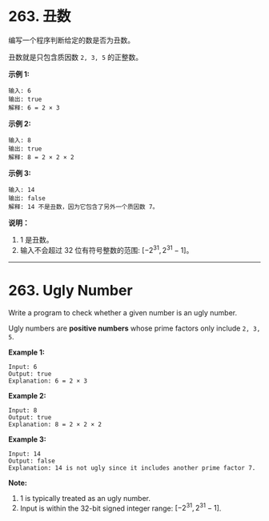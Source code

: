 # 263. 丑数

编写一个程序判断给定的数是否为丑数。

丑数就是只包含质因数 `2, 3, 5` 的正整数。

**示例 1:**

```()
输入: 6
输出: true
解释: 6 = 2 × 3
```

**示例 2:**

```()
输入: 8
输出: true
解释: 8 = 2 × 2 × 2
```

**示例 3:**

```()
输入: 14
输出: false 
解释: 14 不是丑数，因为它包含了另外一个质因数 7。
```

**说明：**

1. 1 是丑数。
2. 输入不会超过 32 位有符号整数的范围: $[−2^{31},  2^{31} − 1]$。

***

# 263. Ugly Number

Write a program to check whether a given number is an ugly number.

Ugly numbers are **positive numbers** whose prime factors only include `2, 3, 5`.

**Example 1:**

```()
Input: 6
Output: true
Explanation: 6 = 2 × 3
```

**Example 2:**

```()
Input: 8
Output: true
Explanation: 8 = 2 × 2 × 2
```

**Example 3:**

```()
Input: 14
Output: false 
Explanation: 14 is not ugly since it includes another prime factor 7.
```

**Note:**

1. 1 is typically treated as an ugly number.
2. Input is within the 32-bit signed integer range: $[−2^{31},  2^{31} − 1]$.

